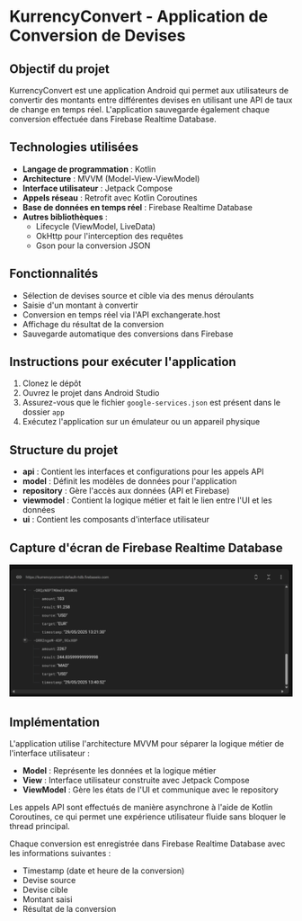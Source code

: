 # KurrencyConvert - Application de Conversion de Devises

## Objectif du projet
KurrencyConvert est une application Android qui permet aux utilisateurs de convertir des montants entre différentes devises en utilisant une API de taux de change en temps réel. L'application sauvegarde également chaque conversion effectuée dans Firebase Realtime Database.

## Technologies utilisées
- **Langage de programmation** : Kotlin
- **Architecture** : MVVM (Model-View-ViewModel)
- **Interface utilisateur** : Jetpack Compose
- **Appels réseau** : Retrofit avec Kotlin Coroutines
- **Base de données en temps réel** : Firebase Realtime Database
- **Autres bibliothèques** : 
  - Lifecycle (ViewModel, LiveData)
  - OkHttp pour l'interception des requêtes
  - Gson pour la conversion JSON

## Fonctionnalités
- Sélection de devises source et cible via des menus déroulants
- Saisie d'un montant à convertir
- Conversion en temps réel via l'API exchangerate.host
- Affichage du résultat de la conversion
- Sauvegarde automatique des conversions dans Firebase

## Instructions pour exécuter l'application
1. Clonez le dépôt
2. Ouvrez le projet dans Android Studio
3. Assurez-vous que le fichier `google-services.json` est présent dans le dossier `app`
4. Exécutez l'application sur un émulateur ou un appareil physique

## Structure du projet
- **api** : Contient les interfaces et configurations pour les appels API
- **model** : Définit les modèles de données pour l'application
- **repository** : Gère l'accès aux données (API et Firebase)
- **viewmodel** : Contient la logique métier et fait le lien entre l'UI et les données
- **ui** : Contient les composants d'interface utilisateur

## Capture d'écran de Firebase Realtime Database
![alt text](image.png)

## Implémentation
L'application utilise l'architecture MVVM pour séparer la logique métier de l'interface utilisateur :
- **Model** : Représente les données et la logique métier
- **View** : Interface utilisateur construite avec Jetpack Compose
- **ViewModel** : Gère les états de l'UI et communique avec le repository

Les appels API sont effectués de manière asynchrone à l'aide de Kotlin Coroutines, ce qui permet une expérience utilisateur fluide sans bloquer le thread principal.

Chaque conversion est enregistrée dans Firebase Realtime Database avec les informations suivantes :
- Timestamp (date et heure de la conversion)
- Devise source
- Devise cible
- Montant saisi
- Résultat de la conversion
